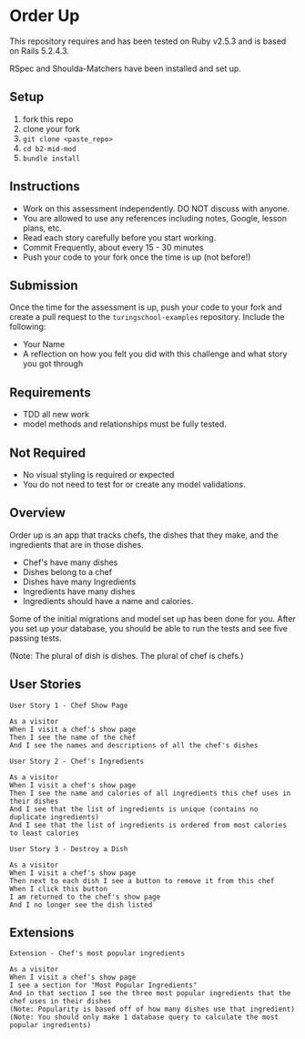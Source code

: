 # Order Up

This repository requires and has been tested on Ruby v2.5.3 and is based on Rails 5.2.4.3.

RSpec and Shoulda-Matchers have been installed and set up.

## Setup

1. fork this repo
2. clone your fork
3. `git clone <paste_repo>`
4. `cd b2-mid-mod`
5. `bundle install`

## Instructions

* Work on this assessment independently. DO NOT discuss with anyone.
* You are allowed to use any references including notes, Google, lesson plans, etc.
* Read each story carefully before you start working.
* Commit Frequently, about every 15 - 30 minutes
* Push your code to your fork once the time is up (not before!)

## Submission

Once the time for the assessment is up, push your code to your fork and create a pull request to the `turingschool-examples` repository. Include the following:

* Your Name
* A reflection on how you felt you did with this challenge and what story you got through

## Requirements

* TDD all new work
* model methods and relationships must be fully tested.

## Not Required

* No visual styling is required or expected
* You do not need to test for or create any model validations.

## Overview

Order up is an app that tracks chefs, the dishes that they make, and the ingredients that are in those dishes.

* Chef's have many dishes
* Dishes belong to a chef
* Dishes have many Ingredients
* Ingredients have many dishes
* Ingredients should have a name and calories.

Some of the initial migrations and model set up has been done for you. After you set up your database, you should be able to run the tests and see five passing tests.

(Note: The plural of dish is dishes. The plural of chef is chefs.)

## User Stories

```
User Story 1 - Chef Show Page

As a visitor
When I visit a chef's show page
Then I see the name of the chef
And I see the names and descriptions of all the chef's dishes
```

```
User Story 2 - Chef's Ingredients

As a visitor
When I visit a chef's show page
Then I see the name and calories of all ingredients this chef uses in their dishes
And I see that the list of ingredients is unique (contains no duplicate ingredients)
And I see that the list of ingredients is ordered from most calories to least calories
```

```
User Story 3 - Destroy a Dish

As a visitor
When I visit a chef's show page
Then next to each dish I see a button to remove it from this chef
When I click this button
I am returned to the chef's show page
And I no longer see the dish listed
```


## Extensions

```
Extension - Chef's most popular ingredients

As a visitor
When I visit a chef's show page
I see a section for "Most Popular Ingredients"
And in that section I see the three most popular ingredients that the chef uses in their dishes
(Note: Popularity is based off of how many dishes use that ingredient)
(Note: You should only make 1 database query to calculate the most popular ingredients)
```
